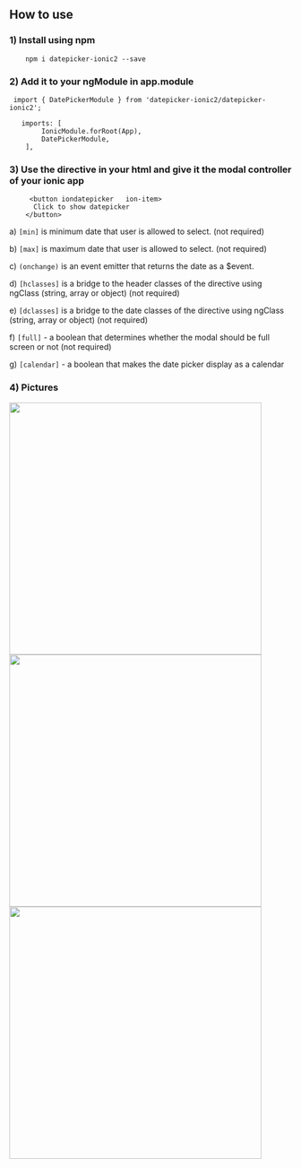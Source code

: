 ## How to use ###

### 1) Install using npm ###

```
    npm i datepicker-ionic2 --save
```

### 2) Add it to your ngModule in app.module ###

```
 import { DatePickerModule } from 'datepicker-ionic2/datepicker-ionic2';
```
```
   imports: [
        IonicModule.forRoot(App),
        DatePickerModule,
    ],
```
### 3) Use the directive in your html and give it the modal controller of your ionic app ###
```
	 <button iondatepicker   ion-item>
      Click to show datepicker
    </button>
```

a) `[min]` is minimum date that user is allowed to select.  (not required)

b) `[max]` is maximum date that user is allowed to select.  (not required)

c) `(onchange)` is an event emitter that returns the date as a $event.

d) `[hclasses]` is a bridge to the header classes of the directive using ngClass (string, array or object)  (not required)

e) `[dclasses]` is a bridge to the date classes of the directive using ngClass (string, array or object)  (not required)

f) `[full]` - a boolean that determines whether the modal should be full screen or not (not required)

g) `[calendar]` - a boolean that makes the date picker display as a calendar

### 4) Pictures ###

<img src="https://i.gyazo.com/ffb3e4868567c92de9aac456eaf6b9a3.png" height="450">
<img src="https://i.gyazo.com/47da6eb564fc369f15ce765644b69987.png" height="450">
<img src="https://i.gyazo.com/8a6ab4eaaf0eaff1191a5adf29ca4b5a.png" height="450">
